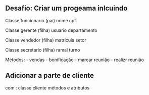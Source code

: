 ##  Desafio: Criar um progeama inlcuindo 

Classe funcionario (pai)
    nome
    cpf

Classe gerente (filha)
    usuario
    departamento

Classe vendedor (filha)
    matricula
    setor

Classe secretario (filha)
    ramal
    turno

Métodos:
    - vendas
    - bonificação
    - marcar reunião
    - realizr reunião

## Adicionar a parte de cliente
com : 
    classe cliente
    métodos e atributos